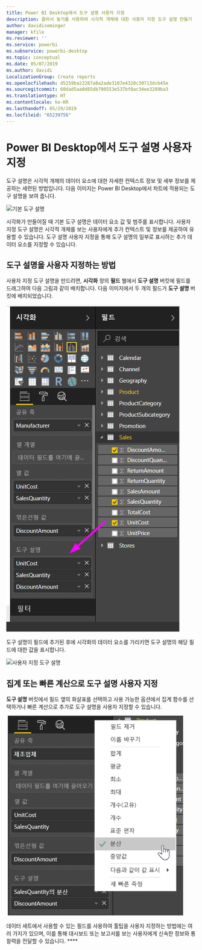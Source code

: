 ```yaml
---
title: Power BI Desktop에서 도구 설명 사용자 지정
description: 끌어서 놓기를 사용하여 시각적 개체에 대한 사용자 지정 도구 설명 만들기
author: davidiseminger
manager: kfile
ms.reviewer: ''
ms.service: powerbi
ms.subservice: powerbi-desktop
ms.topic: conceptual
ms.date: 05/07/2019
ms.author: davidi
LocalizationGroup: Create reports
ms.openlocfilehash: d5259ba22287a8a2ade3107e4320c39713dcb45e
ms.sourcegitcommit: 60dad5aa0d85db790553e537bf8ac34ee3289ba3
ms.translationtype: HT
ms.contentlocale: ko-KR
ms.lasthandoff: 05/29/2019
ms.locfileid: "65239756"
---
```

# <a name="customizing-tooltips-in-power-bi-desktop"></a>Power BI Desktop에서 도구 설명 사용자 지정
도구 설명은 시각적 개체의 데이터 요소에 대한 자세한 컨텍스트 정보 및 세부 정보를 제공하는 세련된 방법입니다. 다음 이미지는 Power BI Desktop에서 차트에 적용되는 도구 설명을 보여 줍니다.

![기본 도구 설명](media/desktop-custom-tooltips/custom-tooltips-1.png)

시각화가 만들어질 때 기본 도구 설명은 데이터 요소 값 및 범주를 표시합니다. 사용자 지정 도구 설명은 시각적 개체를 보는 사용자에게 추가 컨텍스트 및 정보를 제공하여 유용할 수 있습니다. 도구 설명 사용자 지정을 통해 도구 설명의 일부로 표시하는 추가 데이터 요소를 지정할 수 있습니다.

## <a name="how-to-customize-tooltips"></a>도구 설명을 사용자 지정하는 방법
사용자 지정 도구 설명을 만드려면, **시각화** 창의 **필드** 웰에서 **도구 설명** 버킷에 필드를 드래그하여 다음 그림과 같이 배치합니다. 다음 이미지에서 두 개의 필드가 **도구 설명** 버킷에 배치되었습니다.

![도구 설명 필드 추가](media/desktop-custom-tooltips/custom-tooltips-2.png)

도구 설명이 필드에 추가된 후에 시각화의 데이터 요소를 가리키면 도구 설명의 해당 필드에 대한 값을 표시합니다.

![사용자 지정 도구 설명](media/desktop-custom-tooltips/custom-tooltips-3.png)

## <a name="customizing-tooltips-with-aggregation-or-quick-calcs"></a>집계 또는 빠른 계산으로 도구 설명 사용자 지정
**도구 설명** 버킷에서 필드 옆의 화살표를 선택하고 사용 가능한 옵션에서 집계 함수를 선택하거나 빠른 계산으로 추가로 도구 설명을 사용자 지정할 수 있습니다. 

![빠른 계산을 포함한 도구 설명](media/desktop-custom-tooltips/custom-tooltips-4.png)

데이터 세트에서 사용할 수 있는 필드를 사용하여 툴팁을 사용자 지정하는 방법에는 여러 가지가 있으며, 이를 통해 대시보드 또는 보고서를 보는 사용자에게 신속한 정보와 통찰력을 전달할 수 있습니다. ****

